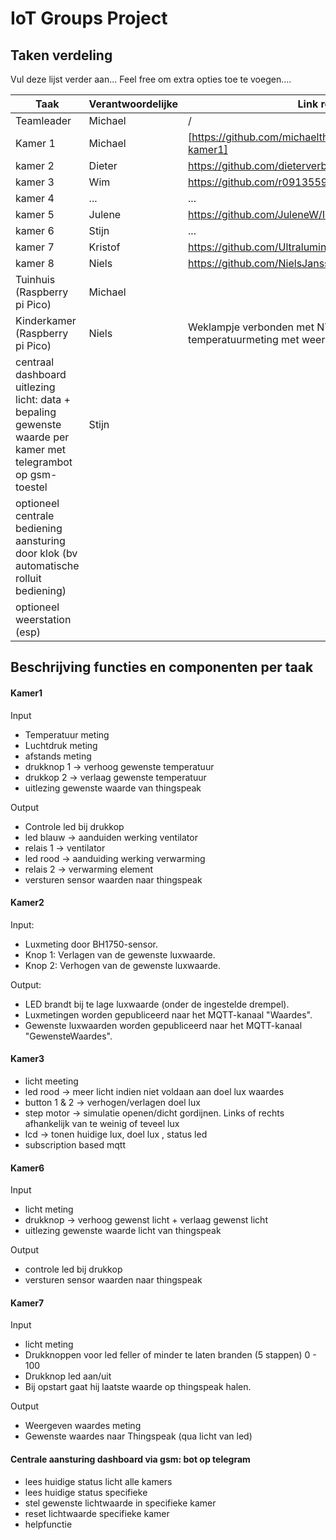 # IoT Groups Project

## Taken verdeling

Vul deze lijst verder aan...
Feel free om extra opties toe te voegen....

|Taak| Verantwoordelijke | Link repo |
|-----|-----|----|
|Teamleader| Michael| / |
|Kamer 1| Michael | [https://github.com/michaelthielemans/iotgroupproject-kamer1] |
|kamer 2| Dieter | https://github.com/dieterverbeek/IoT2024-2025.git |
|kamer 3| Wim | https://github.com/r0913559/ITessentials.git |
|kamer 4| ... | ... |
|kamer 5| Julene | https://github.com/JuleneW/IOT_Project_Room_5 |
|kamer 6| Stijn | ... |
|kamer 7| Kristof | https://github.com/Ultraluminary/IoT_groep |
|kamer 8| Niels | https://github.com/NielsJanssen90/IoT-Kamer-Niels |
|Tuinhuis (Raspberry pi Pico) | Michael | |
|Kinderkamer (Raspberry pi Pico) | Niels | Weklampje verbonden met NTP server + temperatuurmeting met weergave op LCD |
|centraal dashboard uitlezing licht: data + bepaling gewenste waarde per kamer met telegrambot op gsm-toestel| Stijn | |
|optioneel centrale bediening aansturing door klok (bv automatische rolluit bediening)| | |
|optioneel weerstation (esp)| | |


## Beschrijving functies en componenten per taak
#### Kamer1
Input
- Temperatuur meting
- Luchtdruk meting
- afstands meting
- drukknop 1 -> verhoog gewenste temperatuur
- drukkop 2 -> verlaag gewenste temperatuur
- uitlezing gewenste waarde van thingspeak

Output
- Controle led bij drukkop
- led blauw -> aanduiden werking ventilator
- relais 1 -> ventilator
- led rood -> aanduiding werking verwarming
- relais 2 -> verwarming element
- versturen sensor waarden naar thingspeak

#### Kamer2
Input:
- Luxmeting door BH1750-sensor.
- Knop 1: Verlagen van de gewenste luxwaarde.
- Knop 2: Verhogen van de gewenste luxwaarde.
  
Output:
- LED brandt bij te lage luxwaarde (onder de ingestelde drempel).
- Luxmetingen worden gepubliceerd naar het MQTT-kanaal "Waardes".
- Gewenste luxwaarden worden gepubliceerd naar het MQTT-kanaal "GewensteWaardes".

#### Kamer3
- licht meeting
- led rood -> meer licht indien niet voldaan aan doel lux waardes
- button 1 & 2 -> verhogen/verlagen doel lux
- step motor -> simulatie openen/dicht gordijnen. Links of rechts afhankelijk van te weinig of teveel lux
- lcd -> tonen huidige lux, doel lux , status led
- subscription based mqtt

#### Kamer6
Input
- licht meting
- drukknop -> verhoog gewenst licht + verlaag gewenst licht
- uitlezing gewenste waarde licht van thingspeak

Output
- controle led bij drukkop
- versturen sensor waarden naar thingspeak

#### Kamer7
Input
- licht meting
- Drukknoppen voor led feller of minder te laten branden (5 stappen) 0 - 100
- Drukknop led aan/uit
- Bij opstart gaat hij laatste waarde op thingspeak halen.

Output
- Weergeven waardes meting
- Gewenste waardes naar Thingspeak (qua licht van led)


#### Centrale aansturing dashboard via gsm: bot op telegram
- lees huidige status licht alle kamers
- lees huidige status specifieke
- stel gewenste lichtwaarde in specifieke kamer
- reset lichtwaarde specifieke kamer
- helpfunctie


